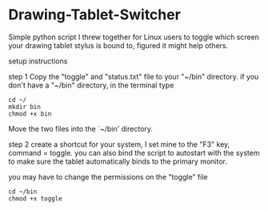 # Drawing-Tablet-Switcher
Simple python script I threw together for Linux users to toggle which screen your drawing tablet stylus is bound to, figured it might help others.

setup instructions


step 1
Copy the "toggle" and "status.txt" file to your "~/bin" directory.
if you don't have a "~/bin" directory, in the terminal type

    cd ~/
    mkdir bin
    chmod +x bin

Move the two files into the `~/bin' directory.

step 2
create a shortcut for your system, I set mine to the "F3" key, command = toggle.
you can also bind the script to autostart with the system to make sure the tablet
automatically binds to the primary monitor.

you may have to change the permissions on the "toggle" file

    cd ~/bin
    chmod +x toggle